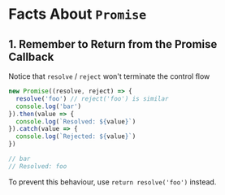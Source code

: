 # Facts About `Promise`

## 1. Remember to Return from the Promise Callback
Notice that `resolve` / `reject` won't terminate the control flow

```javascript
new Promise((resolve, reject) => {
  resolve('foo') // reject('foo') is similar
  console.log('bar')
}).then(value => {
  console.log(`Resolved: ${value}`)
}).catch(value => {
  console.log(`Rejected: ${value}`)
})

// bar
// Resolved: foo
```

To prevent this behaviour, use `return resolve('foo')` instead.
